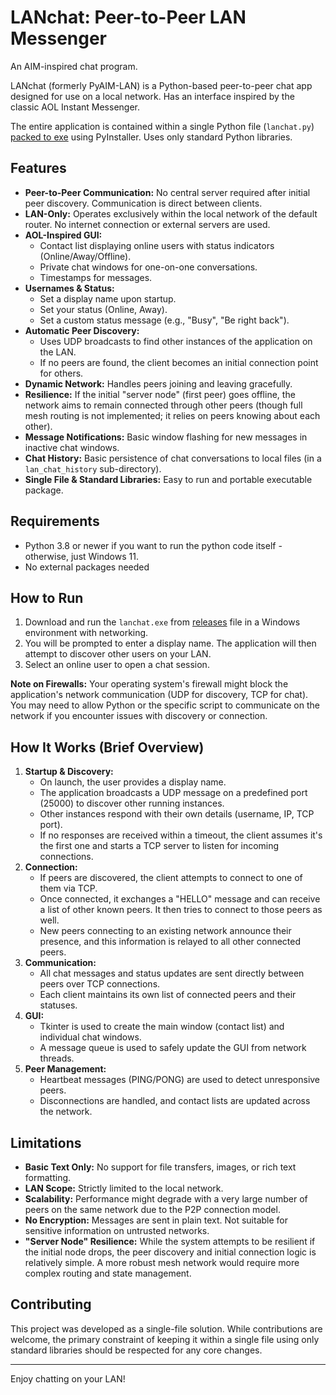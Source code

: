 # LANchat: Peer-to-Peer LAN Messenger
An AIM-inspired chat program.

LANchat (formerly PyAIM-LAN) is a Python-based peer-to-peer chat app designed for use on a local network. Has an interface inspired by the classic AOL Instant Messenger.

The entire application is contained within a single Python file (`lanchat.py`) [packed to exe](https://github.com/acowegg/LANchat/releases) using PyInstaller. Uses only standard Python libraries.
## Features

*   **Peer-to-Peer Communication:** No central server required after initial peer discovery. Communication is direct between clients.
*   **LAN-Only:** Operates exclusively within the local network of the default router. No internet connection or external servers are used.
*   **AOL-Inspired GUI:**
    *   Contact list displaying online users with status indicators (Online/Away/Offline).
    *   Private chat windows for one-on-one conversations.
    *   Timestamps for messages.
*   **Usernames & Status:**
    *   Set a display name upon startup.
    *   Set your status (Online, Away).
    *   Set a custom status message (e.g., "Busy", "Be right back").
*   **Automatic Peer Discovery:**
    *   Uses UDP broadcasts to find other instances of the application on the LAN.
    *   If no peers are found, the client becomes an initial connection point for others.
*   **Dynamic Network:** Handles peers joining and leaving gracefully.
*   **Resilience:** If the initial "server node" (first peer) goes offline, the network aims to remain connected through other peers (though full mesh routing is not implemented; it relies on peers knowing about each other).
*   **Message Notifications:** Basic window flashing for new messages in inactive chat windows.
*   **Chat History:** Basic persistence of chat conversations to local files (in a `lan_chat_history` sub-directory).
*   **Single File & Standard Libraries:** Easy to run and portable executable package.

## Requirements

*   Python 3.8 or newer if you want to run the python code itself - otherwise, just Windows 11. 
*   No external packages needed

## How to Run

1.  Download and run the `lanchat.exe` from [releases](https://github.com/acowegg/LANchat/releases) file in a Windows environment with networking.
2.  You will be prompted to enter a display name. The application will then attempt to discover other users on your LAN.
3.  Select an online user to open a chat session.


**Note on Firewalls:**
Your operating system's firewall might block the application's network communication (UDP for discovery, TCP for chat). You may need to allow Python or the specific script to communicate on the network if you encounter issues with discovery or connection.

## How It Works (Brief Overview)

1.  **Startup & Discovery:**
    *   On launch, the user provides a display name.
    *   The application broadcasts a UDP message on a predefined port (25000) to discover other running instances.
    *   Other instances respond with their own details (username, IP, TCP port).
    *   If no responses are received within a timeout, the client assumes it's the first one and starts a TCP server to listen for incoming connections.
2.  **Connection:**
    *   If peers are discovered, the client attempts to connect to one of them via TCP.
    *   Once connected, it exchanges a "HELLO" message and can receive a list of other known peers. It then tries to connect to those peers as well.
    *   New peers connecting to an existing network announce their presence, and this information is relayed to all other connected peers.
3.  **Communication:**
    *   All chat messages and status updates are sent directly between peers over TCP connections.
    *   Each client maintains its own list of connected peers and their statuses.
4.  **GUI:**
    *   Tkinter is used to create the main window (contact list) and individual chat windows.
    *   A message queue is used to safely update the GUI from network threads.
5.  **Peer Management:**
    *   Heartbeat messages (PING/PONG) are used to detect unresponsive peers.
    *   Disconnections are handled, and contact lists are updated across the network.

## Limitations

*   **Basic Text Only:** No support for file transfers, images, or rich text formatting.
*   **LAN Scope:** Strictly limited to the local network.
*   **Scalability:** Performance might degrade with a very large number of peers on the same network due to the P2P connection model.
*   **No Encryption:** Messages are sent in plain text. Not suitable for sensitive information on untrusted networks.
*   **"Server Node" Resilience:** While the system attempts to be resilient if the initial node drops, the peer discovery and initial connection logic is relatively simple. A more robust mesh network would require more complex routing and state management.

## Contributing

This project was developed as a single-file solution. While contributions are welcome, the primary constraint of keeping it within a single file using only standard libraries should be respected for any core changes.

---

Enjoy chatting on your LAN!
